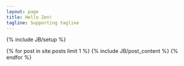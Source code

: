 ```yaml
---
layout: page
title: Hello Zen!
tagline: Supporting tagline
---
```

{% include JB/setup %}

{% for post in site.posts limit 1 %}
{% include JB/post_content %}
{% endfor %}